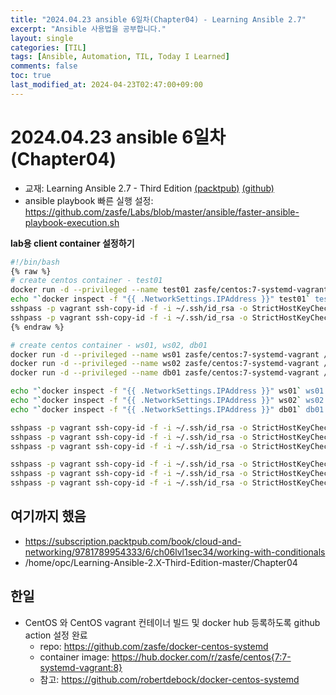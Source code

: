 ```yaml
---
title: "2024.04.23 ansible 6일차(Chapter04) - Learning Ansible 2.7"
excerpt: "Ansible 사용법을 공부합니다."
layout: single
categories: [TIL]
tags: [Ansible, Automation, TIL, Today I Learned]
comments: false
toc: true
last_modified_at: 2024-04-23T02:47:00+09:00
---
```



# 2024.04.23 ansible 6일차 (Chapter04)

- 교재: Learning Ansible 2.7 - Third Edition [(packtpub)](https://www.packtpub.com/product/learning-ansible-27-third-edition/9781789954333) [(github)](https://github.com/PacktPublishing/Learning-Ansible-2.X-Third-Edition)
- ansible playbook 빠른 실행 설정: https://github.com/zasfe/Labs/blob/master/ansible/faster-ansible-playbook-execution.sh


**lab용 client container 설정하기**

```bash
#!/bin/bash
{% raw %}
# create centos container - test01 
docker run -d --privileged --name test01 zasfe/centos:7-systemd-vagrant /usr/sbin/init
echo "`docker inspect -f "{{ .NetworkSettings.IPAddress }}" test01` test01.fale.io" | sudo tee -a /etc/hosts
sshpass -p vagrant ssh-copy-id -f -i ~/.ssh/id_rsa -o StrictHostKeyChecking=no vagrant@test01.fale.io
sshpass -p vagrant ssh-copy-id -f -i ~/.ssh/id_rsa -o StrictHostKeyChecking=no vagrant@`docker inspect -f "\{\{ .NetworkSettings.IPAddress \}\}" test01`
{% endraw %}

# create centos container - ws01, ws02, db01 
docker run -d --privileged --name ws01 zasfe/centos:7-systemd-vagrant /usr/sbin/init
docker run -d --privileged --name ws02 zasfe/centos:7-systemd-vagrant /usr/sbin/init
docker run -d --privileged --name db01 zasfe/centos:7-systemd-vagrant /usr/sbin/init

echo "`docker inspect -f "{{ .NetworkSettings.IPAddress }}" ws01` ws01.fale.io" | sudo tee -a /etc/hosts
echo "`docker inspect -f "{{ .NetworkSettings.IPAddress }}" ws02` ws02.fale.io" | sudo tee -a /etc/hosts
echo "`docker inspect -f "{{ .NetworkSettings.IPAddress }}" db01` db01.fale.io" | sudo tee -a /etc/hosts

sshpass -p vagrant ssh-copy-id -f -i ~/.ssh/id_rsa -o StrictHostKeyChecking=no vagrant@ws01.fale.io
sshpass -p vagrant ssh-copy-id -f -i ~/.ssh/id_rsa -o StrictHostKeyChecking=no vagrant@ws02.fale.io
sshpass -p vagrant ssh-copy-id -f -i ~/.ssh/id_rsa -o StrictHostKeyChecking=no vagrant@db01.fale.io

sshpass -p vagrant ssh-copy-id -f -i ~/.ssh/id_rsa -o StrictHostKeyChecking=no vagrant@`docker inspect -f "{{ .NetworkSettings.IPAddress }}" ws01`
sshpass -p vagrant ssh-copy-id -f -i ~/.ssh/id_rsa -o StrictHostKeyChecking=no vagrant@`docker inspect -f "{{ .NetworkSettings.IPAddress }}" ws02`
sshpass -p vagrant ssh-copy-id -f -i ~/.ssh/id_rsa -o StrictHostKeyChecking=no vagrant@`docker inspect -f "{{ .NetworkSettings.IPAddress }}" db01`
```

## 여기까지 했음
  * https://subscription.packtpub.com/book/cloud-and-networking/9781789954333/6/ch06lvl1sec34/working-with-conditionals
  * /home/opc/Learning-Ansible-2.X-Third-Edition-master/Chapter04

## 한일
  * CentOS 와 CentOS vagrant 컨테이너 빌드 및 docker hub 등록하도록 github action 설정 완료
    * repo: https://github.com/zasfe/docker-centos-systemd
    * container image: https://hub.docker.com/r/zasfe/centos{7:7-systemd-vagrant:8}
    * 참고: https://github.com/robertdebock/docker-centos-systemd
